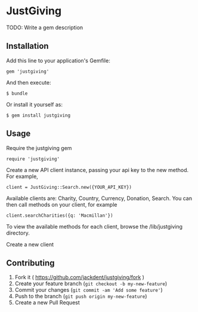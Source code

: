 # JustGiving

TODO: Write a gem description

## Installation

Add this line to your application's Gemfile:

    gem 'justgiving'

And then execute:

    $ bundle

Or install it yourself as:

    $ gem install justgiving

## Usage

Require the justgiving gem

    require 'justgiving'

Create a new API client instance, passing your api key to the new method. For example,

    client = JustGiving::Search.new({YOUR_API_KEY})

Available clients are: Charity, Country, Currency, Donation, Search. You can then call methods on your client, for example

    client.searchCharities({q: 'Macmillan'})

To view the available methods for each client, browse the /lib/justgiving directory.

Create a new client

## Contributing

1. Fork it ( https://github.com/jackdent/justgiving/fork )
2. Create your feature branch (`git checkout -b my-new-feature`)
3. Commit your changes (`git commit -am 'Add some feature'`)
4. Push to the branch (`git push origin my-new-feature`)
5. Create a new Pull Request
